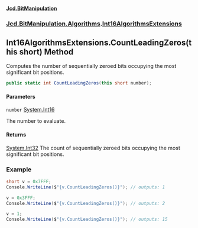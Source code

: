 #### [Jcd.BitManipulation](index.md 'index')

### [Jcd.BitManipulation.Algorithms](Jcd.BitManipulation.Algorithms.md 'Jcd.BitManipulation.Algorithms').[Int16AlgorithmsExtensions](Jcd.BitManipulation.Algorithms.Int16AlgorithmsExtensions.md 'Jcd.BitManipulation.Algorithms.Int16AlgorithmsExtensions')

## Int16AlgorithmsExtensions.CountLeadingZeros(this short) Method

Computes the number of sequentially zeroed bits occupying the
most significant bit positions.

```csharp
public static int CountLeadingZeros(this short number);
```

#### Parameters

<a name='Jcd.BitManipulation.Algorithms.Int16AlgorithmsExtensions.CountLeadingZeros(thisshort).number'></a>

`number` [System.Int16](https://docs.microsoft.com/en-us/dotnet/api/System.Int16 'System.Int16')

The number to evaluate.

#### Returns

[System.Int32](https://docs.microsoft.com/en-us/dotnet/api/System.Int32 'System.Int32')
The count of sequentially zeroed bits occupying the most significant bit positions.

### Example

```csharp
short v = 0x7FFF;
Console.WriteLine($"{v.CountLeadingZeros()}"); // outputs: 1

v = 0x3FFF;
Console.WriteLine($"{v.CountLeadingZeros()}"); // outputs: 2

v = 1;
Console.WriteLine($"{v.CountLeadingZeros()}"); // outputs: 15
```